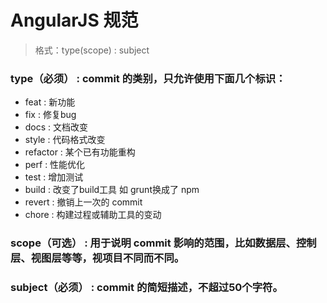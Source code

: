 # AngularJS 规范

> 格式：type(scope) : subject


### type（必须） : commit 的类别，只允许使用下面几个标识：

- feat : 新功能
- fix : 修复bug
- docs : 文档改变
- style : 代码格式改变
- refactor : 某个已有功能重构
- perf : 性能优化
- test : 增加测试
- build : 改变了build工具 如 grunt换成了 npm
- revert : 撤销上一次的 commit
- chore : 构建过程或辅助工具的变动

### scope（可选） : 用于说明 commit 影响的范围，比如数据层、控制层、视图层等等，视项目不同而不同。

### subject（必须） : commit 的简短描述，不超过50个字符。